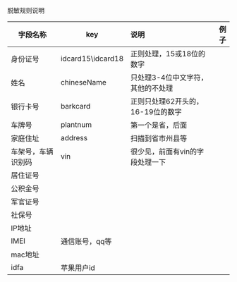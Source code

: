 脱敏规则说明

| 字段名称      | key               | 说明                   | 例子 |
| --- |-------------------|:---------------------|---:|
| 身份证号      | idcard15\idcard18 | 正则处理，15或18位的数字       |
| 姓名        | chineseName       | 只处理3-4位中文字符，其他的不处理   |
| 银行卡号      | barkcard          | 正则只处理62开头的，16-19位的数字 |
| 车牌号       | plantnum          | 第一个是省，后面             |
| 家庭住址      | address           | 扫描到省市州县等             |
| 车架号，车辆识别码 | vin               | 很少见，前面有vin的字段处理一下    |
| 居住证号      |||
| 公积金号      |||
| 军官证号      |||
| 社保号       |||
| IP地址      |||
| IMEI      | 通信账号，qq等          ||
| mac地址     |||
| idfa      | 苹果用户id            ||

